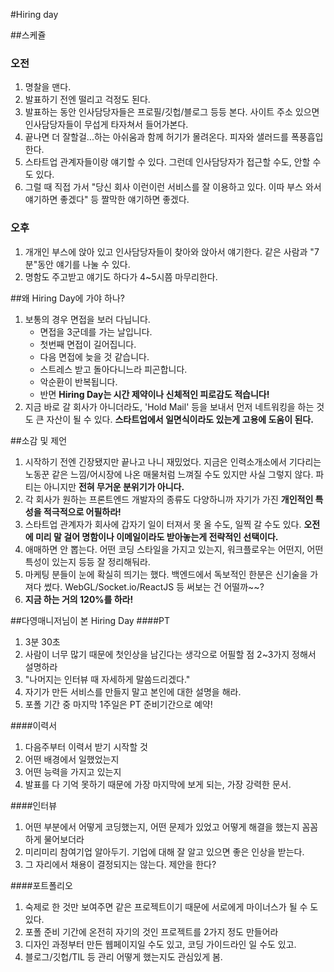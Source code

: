 #Hiring day

##스케쥴
### 오전
1. 명찰을 맨다. 
1. 발표하기 전엔 떨리고 걱정도 된다. 
1. 발표하는 동안 인사담당자들은 프로필/깃헙/블로그 등등 본다. 사이트 주소 있으면 인사담당자들이 무섭게 타자쳐서 들어가본다.
1. 끝나면 더 잘할걸...하는 아쉬움과 함께 허기가 몰려온다. 피자와 샐러드를 폭풍흡입한다.
1. 스타트업 관계자들이랑 얘기할 수 있다. 그런데 인사담당자가 접근할 수도, 안할 수도 있다. 
1. 그럴 때 직접 가서 "당신 회사 이런이런 서비스를 잘 이용하고 있다. 이따 부스 와서 얘기하면 좋겠다" 등 짤막한 얘기하면 좋겠다.

### 오후
1. 개개인 부스에 앉아 있고 인사담당자들이 찾아와 앉아서 얘기한다. 같은 사람과 "7분"동안 얘기를 나눌 수 있다. 
1. 명함도 주고받고 얘기도 하다가 4~5시쯤 마무리한다.


##왜 Hiring Day에 가야 하나?
1. 보통의 경우 면접을 보러 다닙니다. 
	- 면접을 3군데를 가는 날입니다. 
	- 첫번째 면접이 길어집니다. 
	- 다음 면접에 늦을 것 같습니다. 
	- 스트레스 받고 돌아다니느라 피곤합니다. 
	- 악순환이 반복됩니다. 
	- 반면 **Hiring Day는 시간 제약이나 신체적인 피로감도 적습니다!**
1. 지금 바로 갈 회사가 아니더라도, 'Hold Mail' 등을 보내서 먼저 네트워킹을 하는 것도 큰 자산이 될 수 있다. **스타트업에서 일면식이라도 있는게 고용에 도움이 된다.**

##소감 및 제언
1. 시작하기 전엔 긴장됐지만 끝나고 나니 재밌었다. 지금은 인력소개소에서 기다리는 노동꾼 같은 느낌/어시장에 나온 매물처럼 느껴질 수도 있지만 사실 그렇지 않다. 파티는 아니지만 **전혀 무거운 분위기가 아니다.** 
1. 각 회사가 원하는 프론트엔드 개발자의 종류도 다양하니까 자기가 가진 **개인적인 특성을 적극적으로 어필하라!**
1. 스타트업 관계자가 회사에 갑자기 일이 터져서 못 올 수도, 일찍 갈 수도 있다. **오전에 미리 말 걸어 명함이나 이메일이라도 받아놓는게 전략적인 선택이다.**
1. 애매하면 안 뽑는다. 어떤 코딩 스타일을 가지고 있는지, 워크플로우는 어떤지, 어떤 특성이 있는지 등등 잘 정리해둬라.
1. 마케팅 분들이 눈에 확실히 띄기는 했다. 백엔드에서 독보적인 한분은 신기술을 가져다 썼다. WebGL/Socket.io/ReactJS 등 써보는 건 어떨까~~? 
1. **지금 하는 거의 120%를 하라!**

##다영매니저님이 본 Hiring Day
####PT
1. 3분 30초
1. 사람이 너무 많기 때문에 첫인상을 남긴다는 생각으로 어필할 점 2~3가지 정해서 설명하라 
1. "나머지는 인터뷰 때 자세하게 말씀드리겠다." 
1. 자기가 만든 서비스를 만들지 말고 본인에 대한 설명을 해라.
1. 포폴 기간 중 마지막 1주일은 PT 준비기간으로 예약!

####이력서
1. 다음주부터 이력서 받기 시작할 것
1. 어떤 배경에서 일했었는지
1. 어떤 능력을 가지고 있는지
1. 발표를 다 기억 못하기 때문에 가장 마지막에 보게 되는, 가장 강력한 문서.

####인터뷰
1. 어떤 부분에서 어떻게 코딩했는지, 어떤 문제가 있었고 어떻게 해결을 했는지 꼼꼼하게 물어보더라
1. 미리미리 참여기업 알아두기. 기업에 대해 잘 알고 있으면 좋은 인상을 받는다.
1. 그 자리에서 채용이 결정되지는 않는다. 제안을 한다?

####포트폴리오
1. 숙제로 한 것만 보여주면 같은 프로젝트이기 때문에 서로에게 마이너스가 될 수 도 있다.
1. 포폴 준비 기간에 온전히 자기의 것인 프로젝트를 2가지 정도 만들어라
1. 디자인 과정부터 만든 웹페이지일 수도 있고, 코딩 가이드라인 일 수도 있고.
1. 블로그/깃헙/TIL 등 관리 어떻게 했는지도 관심있게 봄.